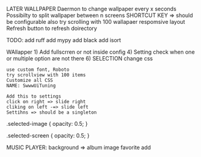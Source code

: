 LATER
  WALLPAPER
    Daermon to change wallpaper every x seconds
    Possibilty to split wallpaper between n screens
    SHORTCUT KEY => should be configurable also
    try scrolling with 100 wallapaer
    respomsive layout
     Refresh button to refresh doirectory


TODO:
  add ruff
  add mypy
  add black
  add isort

WAllapper
    1) Add fullscrren or not inside config
    4)     Setting check when one or multiple option are not there
    6) SELECTION change css

    use custom font, Roboto
    try scrollview with 100 items
    Customize all CSS
    NAME: SwwwUiTuning

    Add this to settings
    click on right => slide right
    cliking on left -=> slide left
    Settihns => should be a singleton

.selected-image {
    opacity: 0.5;
}

.selected-screen {
    opacity: 0.5;
}


MUSIC PLAYER:
  background => album image
  favorite add
